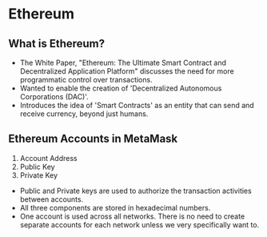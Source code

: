 # Ethereum

## What is Ethereum?

 - The White Paper, "Ethereum: The Ultimate Smart Contract and Decentralized Application Platform" discusses the need for more programmatic control over transactions.
- Wanted to enable the creation of 'Decentralized Autonomous Corporations (DAC)'.
- Introduces the idea of 'Smart Contracts' as an entity that can send and receive currency, beyond just humans.

## Ethereum Accounts in MetaMask

1. Account Address
2. Public Key
3. Private Key

- Public and Private keys are used to authorize the transaction activities between accounts.
- All three components are stored in hexadecimal numbers.
- One account is used across all networks. There is no need to create separate accounts for each network unless we very specifically want to.